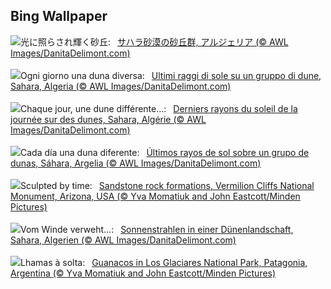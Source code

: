 ## Bing Wallpaper
![](https://www.bing.com/th?id=OHR.SaharaDunes_JA-JP9880519356_UHD.jpg&w=1000)光に照らされ輝く砂丘:&nbsp;&ensp;[サハラ砂漠の砂丘群, アルジェリア (© AWL Images/DanitaDelimont.com)](https://www.bing.com/th?id=OHR.SaharaDunes_JA-JP9880519356_UHD.jpg)
<br><br/>
![](https://www.bing.com/th?id=OHR.SaharaDunes_IT-IT4256845784_UHD.jpg&w=1000)Ogni giorno una duna diversa:&nbsp;&ensp;[Ultimi raggi di sole su un gruppo di dune, Sahara, Algeria (© AWL Images/DanitaDelimont.com)](https://www.bing.com/th?id=OHR.SaharaDunes_IT-IT4256845784_UHD.jpg)
<br><br/>
![](https://www.bing.com/th?id=OHR.SaharaDunes_FR-FR6483454056_UHD.jpg&w=1000)Chaque jour, une dune différente…:&nbsp;&ensp;[Derniers rayons du soleil de la journée sur des dunes, Sahara, Algérie (© AWL Images/DanitaDelimont.com)](https://www.bing.com/th?id=OHR.SaharaDunes_FR-FR6483454056_UHD.jpg)
<br><br/>
![](https://www.bing.com/th?id=OHR.SaharaDunes_ES-ES5018371506_UHD.jpg&w=1000)Cada día una duna diferente:&nbsp;&ensp;[Últimos rayos de sol sobre un grupo de dunas, Sáhara, Argelia (© AWL Images/DanitaDelimont.com)](https://www.bing.com/th?id=OHR.SaharaDunes_ES-ES5018371506_UHD.jpg)
<br><br/>
![](https://www.bing.com/th?id=OHR.VermilionCliffs_EN-GB4291797221_UHD.jpg&w=1000)Sculpted by time:&nbsp;&ensp;[Sandstone rock formations, Vermilion Cliffs National Monument, Arizona, USA (© Yva Momatiuk and John Eastcott/Minden Pictures)](https://www.bing.com/th?id=OHR.VermilionCliffs_EN-GB4291797221_UHD.jpg)
<br><br/>
![](https://www.bing.com/th?id=OHR.SaharaDunes_DE-DE6555086402_UHD.jpg&w=1000)Vom Winde verweht...:&nbsp;&ensp;[Sonnenstrahlen in einer Dünenlandschaft, Sahara, Algerien (© AWL Images/DanitaDelimont.com)](https://www.bing.com/th?id=OHR.SaharaDunes_DE-DE6555086402_UHD.jpg)
<br><br/>
![](https://www.bing.com/th?id=OHR.PatagoniaGuanaco_PT-BR0400423849_UHD.jpg&w=1000)Lhamas à solta:&nbsp;&ensp;[Guanacos in Los Glaciares National Park, Patagonia, Argentina (© Yva Momatiuk and John Eastcott/Minden Pictures)](https://www.bing.com/th?id=OHR.PatagoniaGuanaco_PT-BR0400423849_UHD.jpg)
<br><br/>
